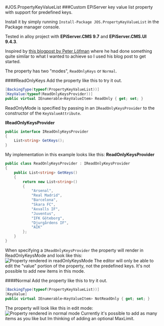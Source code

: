 #JOS.PropertyKeyValueList
###Custom EPiServer key value list property with support for predefined keys.

Install it by simply running ```Install-Package JOS.PropertyKeyValueList``` in the Package manager console.

Tested in alloy project with **EPiServer.CMS 9.7** and **EPiServer.CMS.UI 9.4.3**. 

Inspired by [this blogpost by Peter Löfman](http://epideveloper.blogspot.se/2013/10/episerver-7-custom-property-combined.html) where he had done something quite similar to what I wanted to achieve so I used his blog post to get started.

The property has two "modes", ```ReadOnlyKeys``` or ```Normal```.

####ReadOnlyKeys
Add the property like this to try it out.
```csharp
[BackingType(typeof(PropertyKeyValueList))]
[KeyValue(typeof(ReadOnlyKeysProvider))]
public virtual IEnumerable<KeyValueItem> ReadOnly { get; set; }
```
ReadOnlyMode is specified by passing in an ```IReadOnlyKeysProvider``` to the constructor of the ```KeyValueAttribute```.

**IReadOnlyKeysProvider**
```csharp
public interface IReadOnlyKeysProvider
{
    List<string> GetKeys();
}
```
My implementation in this example looks like this:
**ReadOnlyKeysProvider**
```csharp
public class ReadOnlyKeysProvider : IReadOnlyKeysProvider
{
    public List<string> GetKeys()
    {
        return new List<string>()
        {
            "Arsenal",
            "Real Madrid",
            "Barcelona",
            "Skara FC",
            "Axvalls IF",
            "Juventus",
            "IFK Göteborg",
            "Djurgårdens IF",
            "AIK"
        };
    }
}
```

When specifying a ```IReadOnlyKeysProvider``` the property will render in ReadOnlyKeysMode and look like this:
![Property rendered in readOnlyKeysMode](https://josefottosson.se/content/images/2016/05/readOnlyKeysMode--1-.PNG)
The editor will only be able to edit the "value" portion of the property, not the predefined keys. It's not possible to add new items in this mode.

####Normal
Add the property like this to try it out.
```csharp
[BackingType(typeof(PropertyKeyValueList))]
[KeyValue]
public virtual IEnumerable<KeyValueItem> NotReadOnly { get; set; }
```
The property will look like this in edit mode:
![Property rendered in normal mode](https://josefottosson.se/content/images/2016/05/normalMode-1.gif)
Currently it's possible to add as many items as you like but Im thinking of adding an optional MaxLimit.
